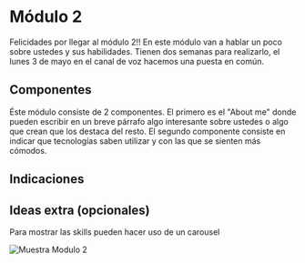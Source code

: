 # Módulo 2 
Felicidades por llegar al módulo 2!! En este módulo van a hablar un poco sobre ustedes y sus habilidades. Tienen dos semanas para realizarlo, el lunes 3 de mayo en el canal de voz hacemos una puesta en común.

## Componentes
Éste módulo consiste de 2 componentes. El primero es el "About me" donde pueden escribir en un breve párrafo algo interesante sobre ustedes o algo que crean que los destaca del resto.
El segundo componente consiste en indicar que tecnologías saben utilizar y con las que se sienten más cómodos.

## Indicaciones 

## Ideas extra (opcionales)
Para mostrar las skills pueden hacer uso de un carousel

![Muestra Modulo 2](https://res.cloudinary.com/sebasec/image/upload/v1618870660/M%C3%B3dulo_2_t3xbvk.png)
